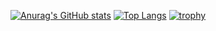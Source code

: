 [![Anurag's GitHub stats](https://github-readme-stats.vercel.app/api?username=thanhtung060201)](https://github.com/anuraghazra/github-readme-stats)
[![Top Langs](https://github-readme-stats.vercel.app/api/top-langs/?username=thanhtung060201&layout=compact)](https://github.com/anuraghazra/github-readme-stats)
[![trophy](https://github-profile-trophy.vercel.app/?username=thanhtung060201&theme=onedark)](https://github.com/ryo-ma/github-profile-trophy)
